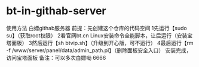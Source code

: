 # bt-in-githab-server
使用方法
白嫖githab服务器
前提：先创建这个仓库的代码空间
1先运行【sudo su】（获取root权限）
2看官网bt.cn Linux安装命令全能脚本，让后运行（安装宝塔面板）
3然后运行【sh btvip.sh】（升级到开心版，可不运行）
4最后运行【rm -f /www/server/panel/data/admin_path.pl】（删除面板安全入口）
安装完成，访问宝塔面板
备注：可以多次白嫖呦
6666
